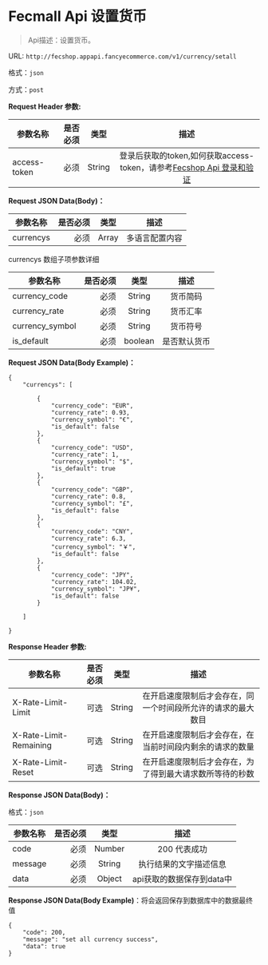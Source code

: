 Fecmall Api 设置货币
===========

> Api描述：设置货币。


URL: `http://fecshop.appapi.fancyecommerce.com/v1/currency/setall`

格式：`json`

方式：`post`

**Request Header 参数:**


| 参数名称        | 是否必须    |  类型       |  描述     |
| ----------------| -----:      | :----:      |:----:     |
| access-token    | 必须        |   String    | 登录后获取的token,如何获取access-token，请参考[Fecshop Api 登录和验证](fecshop-api-login-and-verification.md)|


**Request JSON Data(Body)：**

| 参数名称        | 是否必须    |  类型       |  描述     |
| ----------------| -----:      | :----:      |:----:     |
| currencys         | 必须        |   Array    | 多语言配置内容 |

currencys 数组子项参数详细

| 参数名称        | 是否必须    |  类型       |  描述     |
| ----------------| -----:      | :----:      |:----:     |
| currency_code         | 必须        |   String    | 货币简码 |
| currency_rate         | 必须        |   String    | 货币汇率 |
| currency_symbol         | 必须        |   String    | 货币符号 |
| is_default         | 必须        |   boolean    | 是否默认货币 |


**Request JSON Data(Body Example)：**

```
{
    "currencys": [
        
        {
            "currency_code": "EUR",
            "currency_rate": 0.93,
            "currency_symbol": "€",
            "is_default": false
        },
        {
            "currency_code": "USD",
            "currency_rate": 1,
            "currency_symbol": "$",
            "is_default": true
        },
        {
            "currency_code": "GBP",
            "currency_rate": 0.8,
            "currency_symbol": "£",
            "is_default": false
        },
        {
            "currency_code": "CNY",
            "currency_rate": 6.3,
            "currency_symbol": "￥",
            "is_default": false
        },
        {
            "currency_code": "JPY",
            "currency_rate": 104.02,
            "currency_symbol": "JP¥",
            "is_default": false
        }
    
    ]
    
}

```


**Response Header 参数:**


| 参数名称                    | 是否必须    |  类型       |  描述     |
| ----------------------------| -----:      | :----:      |:----:     |
| X-Rate-Limit-Limit          | 可选        |   String    | 在开启速度限制后才会存在，同一个时间段所允许的请求的最大数目|
| X-Rate-Limit-Remaining      | 可选        |   String    | 在开启速度限制后才会存在，在当前时间段内剩余的请求的数量|
| X-Rate-Limit-Reset          | 可选        |   String    | 在开启速度限制后才会存在，为了得到最大请求数所等待的秒数|



**Response JSON Data(Body)：**

格式：`json`

| 参数名称        | 是否必须    |  类型       |  描述        |
| ----------------| -----:      | :----:      |:----:        | 
| code            | 必须        |   Number    | 200 代表成功 |
| message         | 必须        |   String    | 执行结果的文字描述信息  |
| data            | 必须        |   Object    | api获取的数据保存到data中  |

**Response JSON Data(Body Example)**：将会返回保存到数据库中的数据最终值

```
{
    "code": 200,
    "message": "set all currency success",
    "data": true
}

```


























































